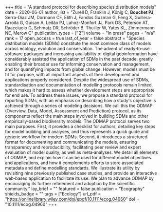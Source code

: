 +++
title = "A standard protocol for describing species distribution models"
date = 2020-06-01
author_list = "Zurell D, Franklin J, König C, <b>Bouchet PJ</b>, Serra-Diaz JM, Dormann CF, Elith J, Fandos Guzman G, Feng X, Guillera-Arroita G, Guisan A, Leitão PJ, Lahoz-Monfort JJ, Park DS, Peterson AT, Raacciuolo G, Schmatz DR, Schröder B, Thuiller W, Yates KL, Zimmermann NE, Merow C"
publication_types = ["2"]
volume = "In press"
pages = "n/a"
rank = 17
open_access = true
last_of_year = false
abstract = "Species distribution models (SDMs) constitute the most common class of models across ecology, evolution and conservation. The advent of ready‐to‐use software packages and increasing availability of digital geoinformation have considerably assisted the application of SDMs in the past decade, greatly enabling their broader use for informing conservation and management, and for quantifying impacts from global change. However, models must be fit for purpose, with all important aspects of their development and applications properly considered. Despite the widespread use of SDMs, standardisation and documentation of modelling protocols remain limited, which makes it hard to assess whether development steps are appropriate for end use. To address these issues, we propose a standard protocol for reporting SDMs, with an emphasis on describing how a study's objective is achieved through a series of modeling decisions. We call this the ODMAP (Overview, Data, Model, Assessment and Prediction) protocol, as its components reflect the main steps involved in building SDMs and other empirically‐based biodiversity models. The ODMAP protocol serves two main purposes. First, it provides a checklist for authors, detailing key steps for model building and analyses, and thus represents a quick guide and generic workflow for modern SDMs. Second, it introduces a structured format for documenting and communicating the models, ensuring transparency and reproducibility, facilitating peer review and expert evaluation of model quality, as well as meta‐analyses. We detail all elements of ODMAP, and explain how it can be used for different model objectives and applications, and how it complements efforts to store associated metadata and define modelling standards. We illustrate its utility by revisiting nine previously published case studies, and provide an interactive web‐based application to facilitate its use. We plan to advance ODMAP by encouraging its further refinement and adoption by the scientific community."
lay_brief = "" 
featured = false
publication = "Ecography"
shields_badge = ""
tags = ["Ecology"]
url_pdf = "https://onlinelibrary.wiley.com/doi/epdf/10.1111/ecog.04960"
doi = "10.1111/ecog.04960"
+++

